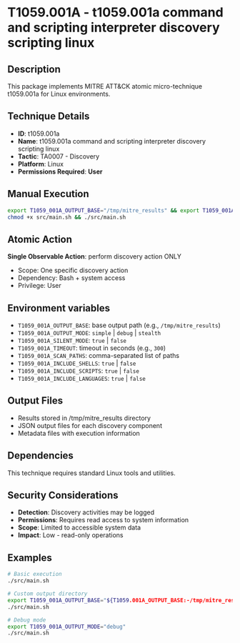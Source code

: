 # T1059.001A - t1059.001a command and scripting interpreter discovery scripting linux

## Description
This package implements MITRE ATT&CK atomic micro-technique t1059.001a for Linux environments.

## Technique Details
- **ID**: t1059.001a
- **Name**: t1059.001a command and scripting interpreter discovery scripting linux
- **Tactic**: TA0007 - Discovery
- **Platform**: Linux
- **Permissions Required**: **User**

## Manual Execution
```bash
export T1059_001A_OUTPUT_BASE="/tmp/mitre_results" && export T1059_001A_SILENT_MODE=false
chmod +x src/main.sh && ./src/main.sh
```

## Atomic Action
**Single Observable Action**: perform discovery action ONLY
- Scope: One specific discovery action
- Dependency: Bash + system access
- Privilege: User

## Environment variables

- `T1059_001A_OUTPUT_BASE`: base output path (e.g., `/tmp/mitre_results`)
- `T1059_001A_OUTPUT_MODE`: `simple` | `debug` | `stealth`
- `T1059_001A_SILENT_MODE`: `true` | `false`
- `T1059_001A_TIMEOUT`: timeout in seconds (e.g., `300`)
- `T1059_001A_SCAN_PATHS`: comma-separated list of paths
- `T1059_001A_INCLUDE_SHELLS`: `true` | `false`
- `T1059_001A_INCLUDE_SCRIPTS`: `true` | `false`
- `T1059_001A_INCLUDE_LANGUAGES`: `true` | `false`

## Output Files
- Results stored in /tmp/mitre_results directory
- JSON output files for each discovery component
- Metadata files with execution information

## Dependencies
This technique requires standard Linux tools and utilities.

## Security Considerations
- **Detection**: Discovery activities may be logged
- **Permissions**: Requires read access to system information
- **Scope**: Limited to accessible system data
- **Impact**: Low - read-only operations

## Examples
```bash
# Basic execution
./src/main.sh

# Custom output directory
export T1059_001A_OUTPUT_BASE="${T1059.001A_OUTPUT_BASE:-/tmp/mitre_results}/results"
./src/main.sh

# Debug mode
export T1059_001A_OUTPUT_MODE="debug"
./src/main.sh
```

